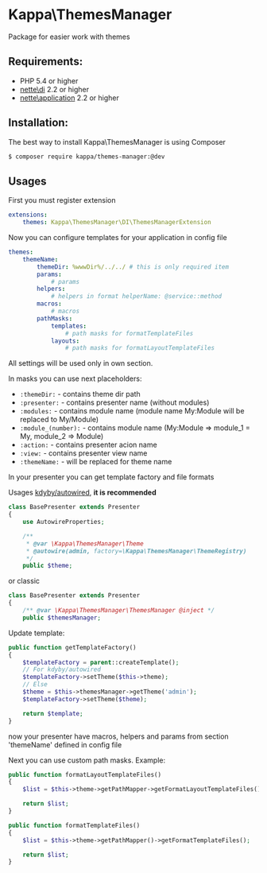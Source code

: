 # Kappa\ThemesManager

Package for easier work with themes

## Requirements:

* PHP 5.4 or higher
* [nette\di](https://github.com/nette/di) 2.2 or higher
* [nette\application](https://github.com/nette/application) 2.2 or higher

## Installation:

The best way to install Kappa\ThemesManager is using Composer

```sh
$ composer require kappa/themes-manager:@dev
```

## Usages

First you must register extension

```yaml
extensions:
	themes: Kappa\ThemesManager\DI\ThemesManagerExtension
```

Now you can configure templates for your application in config file

```yaml
themes:
	themeName:
		themeDir: %wwwDir%/../../ # this is only required item
		params:
			# params
		helpers:
			# helpers in format helperName: @service::method
		macros:
			# macros
		pathMasks:
			templates:
				# path masks for formatTemplateFiles
			layouts:
				# path masks for formatLayoutTemplateFiles
```

All settings will be used only in own section.

In masks you can use next placeholders:

* `:themeDir:` - contains theme dir path
* `:presenter:` - contains presenter name (without modules)
* `:modules:` - contains module name (module name My:Module will be replaced to My/Module)
* `:module_(number):` - contains module name (My:Module => module_1 = My, module_2 => Module)
* `:action:` - contains presenter acion name
* `:view:` - contains presenter view name
* `:themeName:` - will be replaced for theme name

In your presenter you can get template factory and file formats

Usages [kdyby/autowired](https://github.com/Kdyby/Autowired/), **it is recommended**
```php
class BasePresenter extends Presenter
{
	use AutowireProperties;

	/**
	 * @var \Kappa\ThemesManager\Theme
	 * @autowire(admin, factory=\Kappa\ThemesManager\ThemeRegistry)
	 */
	public $theme;

```

or classic
```php
class BasePresenter extends Presenter
{
	/** @var \Kappa\ThemesManager\ThemesManager @inject */
	public $themesManager;
```

Update template:

```php
public function getTemplateFactory()
{
	$templateFactory = parent::createTemplate();
	// For kdyby/autowired
	$templateFactory->setTheme($this->theme);
	// Else
	$theme = $this->themesManager->getTheme('admin');
	$templateFactory->setTheme($theme);

    return $template;
}
```

now your presenter have macros, helpers and params from section 'themeName' defined in config file

Next you can use custom path masks. Example:

```php
public function formatLayoutTemplateFiles()
{
    $list = $this->theme->getPathMapper->getFormatLayoutTemplateFiles();

    return $list;
}

public function formatTemplateFiles()
{
    $list = $this->theme->getPathMapper()->getFormatTemplateFiles();

    return $list;
}
```
